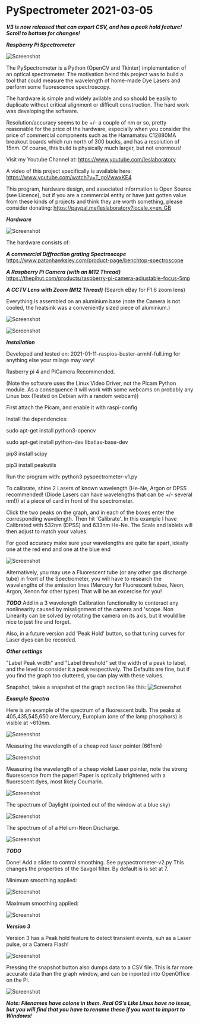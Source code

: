 # PySpectrometer 2021-03-05

***V3 is now released that can export CSV, and has a peak hold feature! Scroll to bottom for changes!***

***Raspberry Pi Spectrometer***

![Screenshot](media/fluorescent.png)

The PySpectrometer is a Python (OpenCV and Tkinter) implementation of an optical spectrometer. The motivation beind this project was to build a tool that could measure the wavelength of home-made Dye Lasers and perform some fluorescence spectroscopy.

The hardware is simple and widely avilable and so should be easily to duplicate without critical alignment or difficult construction. The hard work was developing the software.

Resolution/accuracy seems to be +/- a couple of nm or so, pretty reasonable for the price of the hardware, especially when you consider the price of commercial components such as the Hamamatsu C12880MA breakout boards which run north of 300 bucks, and has a resolution of 15nm. Of course, this build is physically much larger, but not enormous!


Visit my Youtube Channel at: https://www.youtube.com/leslaboratory

A video of this project specifically is available here: https://www.youtube.com/watch?v=T_goVwwxKE4

This program, hardware design, and associated information is Open Source (see Licence), but if you are a commercial entity or have just gotten value from these kinds of projects and think they are worth something, please consider donating: https://paypal.me/leslaboratory?locale.x=en_GB


***Hardware***

![Screenshot](media/scope.png)

The hardware consists of: 

***A commercial Diffraction grating Spectroscope***
https://www.patonhawksley.com/product-page/benchtop-spectroscope

***A Raspberry Pi Camera (with an M12 Thread)***
https://thepihut.com/products/raspberry-pi-camera-adjustable-focus-5mp

***A CCTV Lens with Zoom (M12 Thread)*** 
(Search eBay for F1.6 zoom lens)

Everything is assembled on an aluminium base (note the Camera is not cooled, the heatsink was a conveniently sized piece of aluminium.)

![Screenshot](media/parts.png)

![Screenshot](media/pi.png)

***Installation***

Developed and tested on: 2021-01-11-raspios-buster-armhf-full.img for anything else your milage may vary!

Rasberry pi 4 and PiCamera Recommended. 

(Note the software uses the Linux Video Driver, not the Picam Python module. As a consequence it will work with some webcams on probably any Linux box (Tested on Debian with a random webcam)) 

First attach the Picam, and enable it with raspi-config

Install the dependencies:

sudo apt-get install python3-opencv

sudo apt-get install python-dev libatlas-base-dev

pip3 install scipy

pip3 install peakutils


Run the program with: python3 pyspectrometer-v1.py


To calibrate, shine 2 Lasers of known wavelength (He-Ne, Argon or DPSS recommended! (Diode Lasers can have wavelengths that can be +/- several nm!)) at a piece of card in front of the spectrometer.

Click the two peaks on the graph, and in each of the boxes enter the corresponding wavelength. Then hit 'Calibrate'. In this example I have Calibrated with 532nm (DPSS) and 633nm He-Ne. The Scale and lablels will then adjust to match your values.

For good accuracy make sure your wavelengths are quite far apart, ideally one at the red end and one at the blue end

![Screenshot](media/calib.png)

Alternatively, you may use a Fluorescent tube (or any other gas discharge tube) in front of the Spectrometer, you will have to research the wavelengths of the emission lines (Mercury for Fluorescent tubes, Neon, Argon, Xenon for other types) That will be an excercise for you!


***TODO***
Add in a 3 wavelength Calibration functionality to conteract any nonlinearity caused by misalignment of the camera and 'scope. Non Linearity can be solved by rotating the camera on its axis, but it would be nice to just fire and forget.

Also, in a future version add 'Peak Hold' button, so that tuning curves for Laser dyes can be recorded.


***Other settings***

"Label Peak width" and "Label threshold" set the width of a peak to label, and the level to consider it a peak respectively. The Defaults are fine, but if you find the graph too cluttered, you can play with these values.

Snapshot, takes a snapshot of the graph section like this:
![Screenshot](media/spectrum-09-04-2021-15:19:27.jpg)


***Example Spectra***

Here is an example of the spectrum of a fluorescent bulb. The peaks at 405,435,545,650 are Mercury, Europium (one of the lamp phosphors) is visible at ~610nm.

![Screenshot](media/fluorescent.png)

Measuring the wavelength of a cheap red laser pointer (661nm)

![Screenshot](media/pointer.png)

Measuring the wavelength of a cheap violet Laser pointer, note the strong fluorescence from the paper! Paper is optically brightened with a fluorescent dyes, most likely Coumarin.

![Screenshot](media/uv.png)

The spectrum of Daylight (pointed out of the window at a blue sky)

![Screenshot](media/daylight.png)


The spectrum of of a Helium-Neon Discharge.

![Screenshot](media/henespectrum.png)


***TODO***

Done! Add a slider to control smoothing. See pyspectrometer-v2.py
This changes the properties of the Savgol filter. By default is is set at 7.

Minimum smoothing applied:

![Screenshot](media/maxres.png)

Maximum smoothing applied:

![Screenshot](media/maxsmooth.png)

***Version 3***

Version 3 has a Peak hold feature to detect transient events, suh as a Laser pulse, or a Camera Flash!

![Screenshot](media/v3.png)

Pressing the snapshot button also dumps data to a CSV file. This is far more accurate data than the graph window, and can be inported into OpenOffice on the Pi.

![Screenshot](media/csv.png)

***Note: Filenames have colons in them. Real OS's Like Linux have no issue, but you will find that you have to rename these if you want to import to Windows!***




